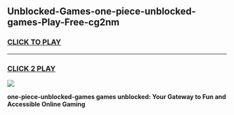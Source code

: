 
## Unblocked-Games-one-piece-unblocked-games-Play-Free-cg2nm
<h3>
<a href="https://premium76.site?title=one-piece-unblocked-games&ref=09A">CLICK TO PLAY</a></h3>
<hr>

<h3>
<a href="https://premium76.site?title=one-piece-unblocked-games&ref=09A">CLICK 2 PLAY</a>
  
</h3>

<a href="https://premium76.site?title=one-piece-unblocked-games&ref=09A"><img src="https://clearcache.store/games.png"></a>


**one-piece-unblocked-games games unblocked: Your Gateway to Fun and Accessible Online Gaming**
